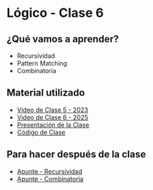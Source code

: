 # Lógico - Clase 6

## ¿Qué vamos a aprender?

* Recursividad
* Pattern Matching
* Combinatoria

## Material utilizado

* [Video de Clase 5 - 2023](https://youtu.be/W0eOcgoVydM)
* [Video de Clase 6 - 2025](https://youtu.be/80XP8e_flbA)
* [Presentación de la Clase](https://docs.google.com/presentation/d/198ea-VfYsAyvXu7PA39aFUIVIabznH0J69BkbhhMv3g)
* [Código de Clase](https://github.com/pdep-st/seguimiento/blob/main/seguimiento/2025/logico/practica/clase6.pl)

## Para hacer después de la clase

* [Apunte - Recursividad](https://docs.google.com/document/d/16SMBS6i_wjkdcVztpUDb-WTfASnCXQjld7VyKLUpC8A)
* [Apunte - Combinatoria](https://docs.google.com/document/d/1tYWw-wiPWCysq2RbeEfhoe8D1sLusDuHMD6YLNHUmIo)